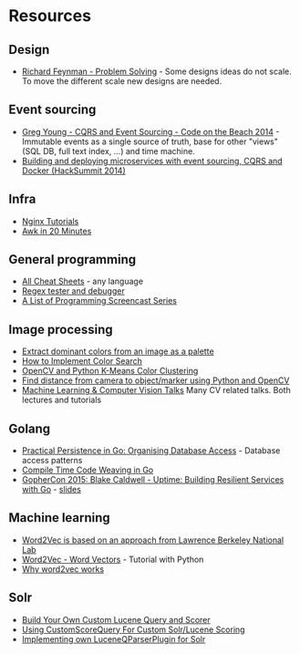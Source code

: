 # Resources

## Design

* [Richard Feynman - Problem Solving](https://www.youtube.com/watch?v=kRuSQJlHV6s) - Some designs ideas do not scale. To move the different scale new designs are needed.

## Event sourcing

* [Greg Young - CQRS and Event Sourcing - Code on the Beach 2014](https://www.youtube.com/watch?v=JHGkaShoyNs) - Immutable events as a single source of truth, base for other "views" (SQL DB, full text index, ...) and time machine.
* [Building and deploying microservices with event sourcing, CQRS and Docker (HackSummit 2014)](http://www.slideshare.net/chris.e.richardson/building-and-deploying-microservices-with-event-sourcing-cqrs-and-docker-hacksummit-2014)

## Infra

* [Nginx Tutorials](http://openresty.org/download/agentzh-nginx-tutorials-en.html)
* [Awk in 20 Minutes](http://ferd.ca/awk-in-20-minutes.html)

## General programming

* [All Cheat Sheets](http://overapi.com/) - any language
* [Regex tester and debugger](https://regex101.com/)
* [A List of Programming Screencast Series](http://devblog.avdi.org/2013/06/21/a-list-of-programming-screencast-series/)

## Image processing

* [Extract dominant colors from an image as a palette](https://github.com/jyotiska/colorweave/)
* [How to Implement Color Search](https://medium.com/jotform-form-builder/how-to-implement-color-search-96698bb5c659)
* [OpenCV and Python K-Means Color Clustering](http://www.pyimagesearch.com/2014/05/26/opencv-python-k-means-color-clustering/)
* [Find distance from camera to object/marker using Python and OpenCV](http://www.pyimagesearch.com/2015/01/19/find-distance-camera-objectmarker-using-python-opencv/)
* [Machine Learning & Computer Vision Talks](http://www.computervisiontalks.com/) Many CV related talks. Both lectures and tutorials

## Golang

* [Practical Persistence in Go: Organising Database Access](http://www.alexedwards.net/blog/organising-database-access) - Database access patterns
* [Compile Time Code Weaving in Go](https://deferpanic.com/blog/compile-time-code-weaving-in-go/)
* [GopherCon 2015: Blake Caldwell - Uptime: Building Resilient Services with Go](https://www.youtube.com/watch?v=PyBJQA4clfc) - [slides](https://github.com/gophercon/2015-talks/blob/master/Blake%20Caldwell%20-%20Uptime:%20Building%20Resilient%20Services%20with%20Go/2015-GopherCon-Talk-Uptime.pdf)

## Machine learning

* [Word2Vec is based on an approach from Lawrence Berkeley National Lab](https://www.kaggle.com/c/word2vec-nlp-tutorial/forums/t/12349/word2vec-is-based-on-an-approach-from-lawrence-berkeley-national-lab)
* [Word2Vec - Word Vectors](https://www.kaggle.com/c/word2vec-nlp-tutorial/details/part-2-word-vectors) - Tutorial with Python
* [Why word2vec works](http://andyljones.tumblr.com/post/111299309808/why-word2vec-works)

## Solr

* [Build Your Own Custom Lucene Query and Scorer](https://dzone.com/articles/build-your-own-custom-lucene)
* [Using CustomScoreQuery For Custom Solr/Lucene Scoring](https://dzone.com/articles/using-customscorequery-custom)
* [Implementing own LuceneQParserPlugin for Solr](https://dzone.com/articles/implementing-own)

